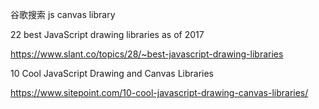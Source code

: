 谷歌搜索 js canvas library

22 best JavaScript drawing libraries as of 2017

https://www.slant.co/topics/28/~best-javascript-drawing-libraries


10 Cool JavaScript Drawing and Canvas Libraries

https://www.sitepoint.com/10-cool-javascript-drawing-canvas-libraries/
